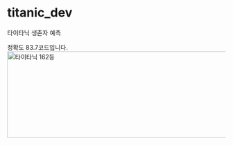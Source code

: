 # titanic_dev
타이타닉 생존자 예측
<div>정확도 83.7코드입니다.</div>
<img width="1000px" height="200px" alt="타이타닉 162등" src="https://github.com/jeonchan05/titanic_dev/assets/69103687/ffecc630-dc1b-4f82-9877-77e4a253412f">
